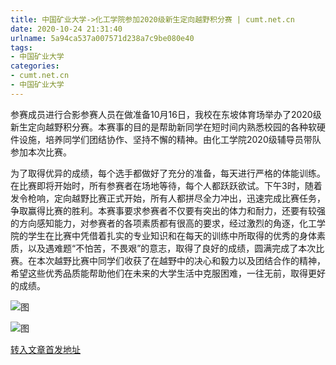 ```yaml
---
title: 中国矿业大学->化工学院参加2020级新生定向越野积分赛 | cumt.net.cn
date: 2020-10-24 21:31:40
urlname: 5a94ca537a007571d238a7c9be080e40
tags: 
- 中国矿业大学
categories:
- cumt.net.cn
- 中国矿业大学
---
```

参赛成员进行合影参赛人员在做准备10月16日，我校在东坡体育场举办了2020级新生定向越野积分赛。本赛事的目的是帮助新同学在短时间内熟悉校园的各种软硬件设施，培养同学们团结协作、坚持不懈的精神。由化工学院2020级辅导员带队参加本次比赛。

为了取得优异的成绩，每个选手都做好了充分的准备，每天进行严格的体能训练。在比赛即将开始时，所有参赛者在场地等待，每个人都跃跃欲试。下午3时，随着发令枪响，定向越野比赛正式开始，所有人都拼尽全力冲出，迅速完成比赛任务，争取赢得比赛的胜利。本赛事要求参赛者不仅要有突出的体力和耐力，还要有较强的方向感知能力，对参赛者的各项素质都有很高的要求，经过激烈的角逐，化工学院的学生在比赛中凭借着扎实的专业知识和在每天的训练中所取得的优秀的身体素质，以及遇难题“不怕苦，不畏艰”的意志，取得了良好的成绩，圆满完成了本次比赛。在本次越野比赛中同学们收获了在越野中的决心和毅力以及团结合作的精神，希望这些优秀品质能帮助他们在未来的大学生活中克服困难，一往无前，取得更好的成绩。

![图](http://xwzx.cumt.edu.cn/_upload/article/images/6a/d4/ca43ad2a400a8ca35d8901a6e626/b9d01ea9-ae2f-4334-845e-f9fffda45927.jpg)

![图](http://xwzx.cumt.edu.cn/_upload/article/images/6a/d4/ca43ad2a400a8ca35d8901a6e626/81c7dd2d-5dbc-41d7-943a-d370d0b51220.jpg)

[转入文章首发地址](http://xwzx.cumt.edu.cn/d2/be/c523a578238/page.htm)